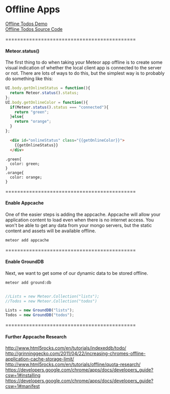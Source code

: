Offline Apps
============================================

[Offline Todos Demo](http://offline-todos.meteor.com/#/lists/9H6FFW5qAnoP68c8K)  
[Offline Todos Source Code](https://github.com/awatson1978/offline-todos)  

============================================
####  Meteor.status()

The first thing to do when taking your Meteor app offline is to create some visual indication of whether the local client app is connected to the server or not.  There are lots of ways to do this, but the simplest way is to probably do something like this:

````js
UI.body.getOnlineStatus = function(){
  return Meteor.status().status;
};
UI.body.getOnlineColor = function(){
  if(Meteor.status().status === "connected"){
    return "green";
  }else{
    return "orange";
  }
};
````

````html
  <div id="onlineStatus" class="{{getOnlineColor}}">
    {{getOnlineStatus}}
  </div>
````

````less
.green{
  color: green;
}
.orange{
  color: orange;
}
````


============================================
####  Enable Appcache  

One of the easier steps is adding the appcache.  Appcache will allow your application content to load even when there is no internet access.  You won't be able to get any data from your mongo servers, but the static content and assets will be available offline.

````sh
meteor add appcache
````

============================================
####  Enable GroundDB

Next, we want to get some of our dynamic data to be stored offline.  
````sh
meteor add ground:db
````


````js

//Lists = new Meteor.Collection("lists");
//Todos = new Meteor.Collection("todos")

Lists = new GroundDB("lists");
Todos = new GroundDB("todos");
````

============================================
####  Further Appcache Research   
http://www.html5rocks.com/en/tutorials/indexeddb/todo/  
http://grinninggecko.com/2011/04/22/increasing-chromes-offline-application-cache-storage-limit/  
http://www.html5rocks.com/en/tutorials/offline/quota-research/  
https://developers.google.com/chrome/apps/docs/developers_guide?csw=1#installing  
https://developers.google.com/chrome/apps/docs/developers_guide?csw=1#manifest



